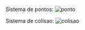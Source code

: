 Sistema de pontos:
![ponto](https://github.com/PCoraZ/Run-Away-com-JS/assets/129870848/b9eaaad6-e3b5-4ee0-9662-fd9322c19aa6)

Sistema de colisao:
![colisao](https://github.com/PCoraZ/Run-Away-com-JS/assets/129870848/0dc52f52-b6b2-412d-bbe0-957f10fc80c4)
